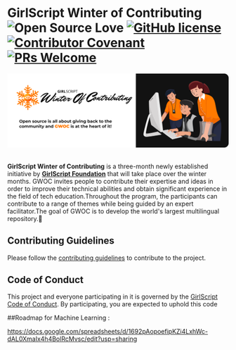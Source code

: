 # GirlScript Winter of Contributing <br/> ![Open Source Love](https://badges.frapsoft.com/os/v2/open-source.svg?v=103) [![GitHub license](https://img.shields.io/badge/license-MIT-blue.svg)](LICENSE) [![Contributor Covenant](https://img.shields.io/badge/Contributor%20Covenant-2.1-4baaaa.svg)](.github/CODE_OF_CONDUCT.md) [![PRs Welcome](https://img.shields.io/badge/PRs-welcome-green.svg)](.github/CONTRIBUTING.md) 

<img src="banner_readme.png"  style="max-width: 100%; height: auto;"/>

<br/>
<br/>

**GirlScript Winter of Contributing** is a three-month newly established initiative by **[GirlScript Foundation](https://www.girlscript.tech/home)** that will take place over the winter months. GWOC invites people to contribute their expertise and ideas in order to improve their technical abilities and obtain significant experience in the field of tech education.Throughout the program, the participants can contribute to a range of themes while being guided by an expert facilitator.The goal of GWOC is to develop the world's largest multilingual repository.🧡

<!-- ## Explore the topics
- [Frontend Web Development](./Frontend-Web-Development)
- [Backend Web Development](./Backend-Web-Development)
- [Android Development](./Android-development) -->

## Contributing Guidelines
Please follow the [contributing guidelines](./.github/CONTRIBUTING.md) to contribute to the project.

## Code of Conduct
This project and everyone participating in it is governed by the [GirlScript Code of Conduct](./.github/CODE_OF_CONDUCT.md). By participating, you are expected to uphold this code


##Roadmap for Machine Learning :
 
https://docs.google.com/spreadsheets/d/1692pAopoefipKZi4LxhWc-dAL0XmaIx4h4BolRcMvsc/edit?usp=sharing
